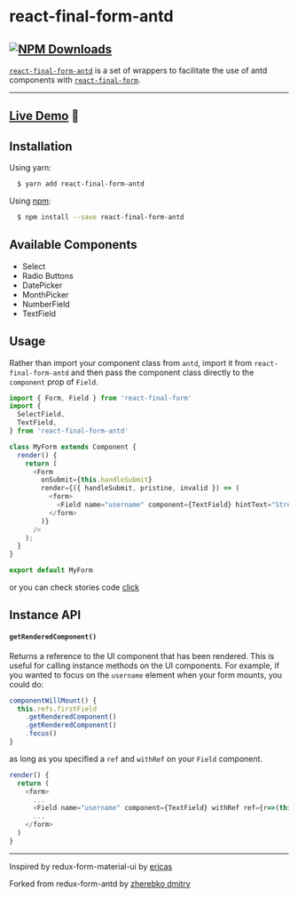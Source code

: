 # react-final-form-antd
[![NPM Downloads](https://img.shields.io/npm/dm/react-final-form-antd.svg?style=flat)](https://www.npmjs.com/package/react-final-form-antd)
---
[`react-final-form-antd`](https://github.com/sophilabs-forks/react-final-form-antd) is a set of
wrappers to facilitate the use of antd components with
[`react-final-form`](https://github.com/final-form/react-final-form).

---

## [Live Demo](http://sophilabs-forks.github.io/react-final-form-antd/index.html) :eyes:

## Installation

Using yarn:

```bash
  $ yarn add react-final-form-antd
```

Using [npm](https://www.npmjs.org/):

```bash
  $ npm install --save react-final-form-antd
```

## Available Components

- Select
- Radio Buttons
- DatePicker
- MonthPicker
- NumberField
- TextField

## Usage

Rather than import your component class from `antd`, import it from `react-final-form-antd`
and then pass the component class directly to the `component` prop of `Field`.

```js
import { Form, Field } from 'react-final-form'
import {
  SelectField,
  TextField,
} from 'react-final-form-antd'

class MyForm extends Component {
  render() {
    return (
      <Form
        onSubmit={this.handleSubmit}
        render={({ handleSubmit, pristine, invalid }) => (
          <form>
            <Field name="username" component={TextField} hintText="Street"/>
          </form>
        )}
      />
    );
  }
}

export default MyForm
```
or you can check stories code [click](https://github.com/sophilabs-forks/react-final-form-antd/blob/master/stories/TextInput.js)

## Instance API

#### `getRenderedComponent()`

Returns a reference to the UI component that has been rendered. This is useful for
calling instance methods on the UI components. For example, if you wanted to focus on
the `username` element when your form mounts, you could do:

```js
componentWillMount() {
  this.refs.firstField
    .getRenderedComponent()
    .getRenderedComponent()
    .focus()
}
```

as long as you specified a `ref` and `withRef` on your `Field` component.

```js
render() {
  return (
    <form>
      ...
      <Field name="username" component={TextField} withRef ref={r=>(this.textField = r)}/>
      ...
    </form>
  )
}
```

---

Inspired by redux-form-material-ui by [ericas](https://github.com/erikras/redux-form-material-ui)

Forked from redux-form-antd by [zherebko dmitry](https://github.com/zhDmitry/redux-form-antd)
